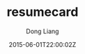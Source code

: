 ---
title: "resumecard"
github: https://github.com/ddbullfrog/resumecard
demo: http://ddbullfrog.github.io/resumecard
author: Dong Liang

ssg:
  - Jekyll
cms:
  - No Cms
date: 2015-06-01T22:00:02Z
github_branch: gh-pages
description: "You can see the live demo"
---